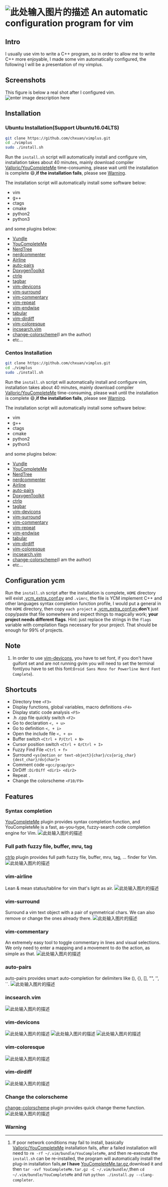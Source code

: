 ![此处输入图片的描述][1]
An automatic configuration program for vim
===============================================

Intro
-----
I usually use vim to write a C++ program, so in order to allow me to write C++ more enjoyable, I made some vim automatically configured, the following I will be a presentation of my vimplus.

Screenshots
------------
This figure is below a real shot after I configured vim.
![enter image description here](https://raw.githubusercontent.com/chxuan/vimplus/master/screenshots/main.png)

Installation
------------
### Ubuntu Installation(Support Ubuntu16.04LTS)

```bash
git clone https://github.com/chxuan/vimplus.git
cd ./vimplus
sudo ./install.sh
```

Run the `install.sh` script will automatically install and configure vim, installation takes about 40 minutes, mainly download compiler [Valloric/YouCompleteMe][2] time-consuming, please wait until the installation is complete :smile:,**if the installation fails**, please see [Warning](#Warning).

The installation script will automatically install some software below:
 - vim
 - g++ 
 - ctags 
 - cmake
 - python2
 - python3

and some plugins below:

 - [Vundle][3]
 - [YouCompleteMe][4]
 - [NerdTree][5]
 - [nerdcommenter][6]
 - [Airline][7]
 - [auto-pairs][8]
 - [DoxygenToolkit][9]
 - [ctrlp][10]
 - [tagbar][11]
 - [vim-devicons][12]
 - [vim-surround][13]
 - [vim-commentary][14]
 - [vim-repeat][15]
 - [vim-endwise][16]
 - [tabular][17]
 - [vim-dirdiff][18]
 - [vim-coloresque][19]
 - [incsearch.vim][20]
 - [change-colorscheme][21](I am the author)
 - etc...

### Centos Installation

```bash
git clone https://github.com/chxuan/vimplus.git
cd ./vimplus
sudo ./install.sh
```

Run the `install.sh` script will automatically install and configure vim, installation takes about 40 minutes, mainly download compiler [Valloric/YouCompleteMe][22] time-consuming, please wait until the installation is complete :smile:,**if the installation fails**, please see [Warning](#Warning).

The installation script will automatically install some software below:
 - vim
 - g++ 
 - ctags 
 - cmake
 - python2
 - python3

and some plugins below:

 - [Vundle][23]
 - [YouCompleteMe][24]
 - [NerdTree][25]
 - [nerdcommenter][26]
 - [Airline][27]
 - [auto-pairs][28]
 - [DoxygenToolkit][29]
 - [ctrlp][30]
 - [tagbar][31]
 - [vim-devicons][32]
 - [vim-surround][33]
 - [vim-commentary][34]
 - [vim-repeat][35]
 - [vim-endwise][36]
 - [tabular][37]
 - [vim-dirdiff][38]
 - [vim-coloresque][39]
 - [incsearch.vim][40]
 - [change-colorscheme][41](I am the author)
 - etc...

Configuration ycm
------------
Run the `install.sh` script after the installation is complete, `HOME` directory will exist [.ycm_extra_conf.py][42] and `.vimrc`, the file is YCM implement C++ and other languages syntax completion function profile, I would put a general in the `HOME` directory, then copy `each project` a [.ycm_extra_conf.py][43],**don't** just copy/paste that file somewhere and expect things to magically work; **your project needs different flags**. Hint: just replace the strings in the `flags` variable with compilation flags necessary for your project. That should be enough for 99% of projects.

Note
------------
 1. In order to use [vim-devicons][44], you have to set font, if you don't have guifont set and are not running gvim you will need to set the terminal font(you have to set this font:`Droid Sans Mono for Powerline Nerd Font Complete`).
 
Shortcuts
------------
 - Directory tree `<F3>`
 - Display functions, global variables, macro definitions `<F4>`
 - Display static code analysis `<F5>`
 - .h .cpp file quickly switch `<F2>`
 - Go to declaration `<, + u>`
 - Go to definition `<, + i>`
 - Open the include file `<, + o>`
 - Buffer switch `<Ctrl + P/Ctrl + N>`
 - Cursor position switch `<Ctrl + O/Ctrl + I>`
 - Fuzzy Find File `<Ctrl + f>`
 - Surround `<ys{motion or text-object}{char}/cs{orig_char}{dest_char}/ds{char}>`
 - Comment code `<gcc/gcap/gc>`
 - DirDiff `:DirDiff <dir1> <dir2>`
 - Repeat `.`
 - Change the colorscheme `<F10/F9>`

Features
------------
### Syntax completion

[YouCompleteMe][45] plugin provides syntax completion function, and YouCompleteMe is a fast, as-you-type, fuzzy-search code completion engine for Vim.
![此处输入图片的描述][46]

### Full path fuzzy file, buffer, mru, tag
[ctrlp][47] plugin provides full path fuzzy file, buffer, mru, tag, ... finder for Vim.
![此处输入图片的描述][48]

### vim-airline
Lean & mean status/tabline for vim that's light as air.
![此处输入图片的描述][49]

### vim-surround
Surround a vim text object with a pair of symmetrical chars. We can also remove or change the ones already there.
![此处输入图片的描述][50]

### vim-commentary
An extremely easy tool to toggle commentary in lines and visual selections. We only need to enter a mapping and a movement to do the action, as simple as that.
![此处输入图片的描述][51]

### auto-pairs
auto-pairs provides smart auto-completion for delimiters like (), {}, [], "", '', ``.
![此处输入图片的描述][52]

### incsearch.vim
![此处输入图片的描述][53]

### vim-devicons
![此处输入图片的描述][54]
![此处输入图片的描述][55]
![此处输入图片的描述][56]

### vim-coloresque
![此处输入图片的描述][57]

### vim-dirdiff
![此处输入图片的描述][58]

### Change the colorscheme
[change-colorscheme][59] plugin provides quick change theme function.
![此处输入图片的描述][60]

### <span id="Warning">**Warning**</span>
------------
 1. If poor network conditions may fail to install, basically [Valloric/YouCompleteMe][61] installation fails, after a failed installation will need to `rm -rf ~/.vim/bundle/YouCompleteMe`, and then re-execute the `install.sh` can be re-installed, the program will automatically install the plug-in installation fails,**or I have** [YouCompleteMe.tar.gz][62],download it and then `tar -xvf YouCompleteMe.tar.gz -C ~/.vim/bundle/`,then `cd ~/.vim/bundle/YouCompleteMe` and run `python ./install.py --clang-completer`.


  [1]: https://raw.githubusercontent.com/chxuan/vimplus/master/screenshots/vimplus.png
  [2]: https://github.com/Valloric/YouCompleteMe
  [3]: https://github.com/VundleVim/Vundle.vim
  [4]: https://github.com/Valloric/YouCompleteMe
  [5]: https://github.com/scrooloose/nerdtree
  [6]: https://github.com/scrooloose/nerdcommenter
  [7]: https://github.com/vim-airline/vim-airline
  [8]: https://github.com/jiangmiao/auto-pairs
  [9]: https://github.com/vim-scripts/DoxygenToolkit.vim
  [10]: https://github.com/ctrlpvim/ctrlp.vim
  [11]: https://github.com/majutsushi/tagbar
  [12]: https://github.com/ryanoasis/vim-devicons
  [13]: https://github.com/tpope/vim-surround
  [14]: https://github.com/tpope/vim-commentary
  [15]: https://github.com/tpope/vim-repeat
  [16]: https://github.com/tpope/vim-endwise
  [17]: https://github.com/godlygeek/tabular
  [18]: https://github.com/will133/vim-dirdiff
  [19]: https://github.com/gorodinskiy/vim-coloresque
  [20]: https://github.com/haya14busa/incsearch.vim
  [21]: https://github.com/chxuan/change-colorscheme
  [22]: https://github.com/Valloric/YouCompleteMe
  [23]: https://github.com/VundleVim/Vundle.vim
  [24]: https://github.com/Valloric/YouCompleteMe
  [25]: https://github.com/scrooloose/nerdtree
  [26]: https://github.com/scrooloose/nerdcommenter
  [27]: https://github.com/vim-airline/vim-airline
  [28]: https://github.com/jiangmiao/auto-pairs
  [29]: https://github.com/vim-scripts/DoxygenToolkit.vim
  [30]: https://github.com/ctrlpvim/ctrlp.vim
  [31]: https://github.com/majutsushi/tagbar
  [32]: https://github.com/ryanoasis/vim-devicons
  [33]: https://github.com/tpope/vim-surround
  [34]: https://github.com/tpope/vim-commentary
  [35]: https://github.com/tpope/vim-repeat
  [36]: https://github.com/tpope/vim-endwise
  [37]: https://github.com/godlygeek/tabular
  [38]: https://github.com/will133/vim-dirdiff
  [39]: https://github.com/gorodinskiy/vim-coloresque
  [40]: https://github.com/haya14busa/incsearch.vim
  [41]: https://github.com/chxuan/change-colorscheme
  [42]: https://github.com/chxuan/vimplus/blob/master/.ycm_extra_conf.py
  [43]: https://github.com/chxuan/vimplus/blob/master/.ycm_extra_conf.py
  [44]: https://github.com/ryanoasis/vim-devicons
  [45]: https://github.com/VundleVim/Vundle.vim
  [46]: https://camo.githubusercontent.com/1f3f922431d5363224b20e99467ff28b04e810e2/687474703a2f2f692e696d6775722e636f6d2f304f50346f6f642e676966
  [47]: https://github.com/ctrlpvim/ctrlp.vim
  [48]: https://camo.githubusercontent.com/e15ac916ab9a14dd07135cb2d985cc7333200a38/687474703a2f2f692e696d6775722e636f6d2f614f63774877742e706e67
  [49]: https://camo.githubusercontent.com/ba79534309330accd776a8d2a0712f7c4037d7f9/68747470733a2f2f662e636c6f75642e6769746875622e636f6d2f6173736574732f3330363530322f313037323632332f34346332393261302d313439352d313165332d396365362d6463616461336631633533362e676966
  [50]: https://camo.githubusercontent.com/1f02cead8bdcf894f26b0006c44068a33a7dc8e5/687474703a2f2f6a6f65646963617374726f2e636f6d2f7374617469632f70696374757265732f737572726f756e645f656e2e676966
  [51]: https://camo.githubusercontent.com/2f5cb5bc9a964b0d9e623b5b3aff0314294ac841/687474703a2f2f6a6f65646963617374726f2e636f6d2f7374617469632f70696374757265732f636f6d6d656e746172795f656e2e676966
  [52]: https://camo.githubusercontent.com/372b34413e710cdbc95c5a5c1f901baf9e77791d/687474703a2f2f6a6f65646963617374726f2e636f6d2f7374617469632f70696374757265732f736d617274696e7075745f656e2e676966
  [53]: https://raw.githubusercontent.com/haya14busa/i/master/incsearch.vim/incremental_regex_building.gif
  [54]: https://raw.githubusercontent.com/wiki/ryanoasis/vim-devicons/screenshots/v0.8.x/nerdtree-1.png
  [55]: https://raw.githubusercontent.com/wiki/ryanoasis/vim-devicons/screenshots/v0.8.x/nerdtree-2.png
  [56]: https://raw.githubusercontent.com/wiki/ryanoasis/vim-devicons/screenshots/v0.8.x/nerdtree-3.png
  [57]: https://camo.githubusercontent.com/70916a51f45b5729332803c5de303f6f1849fc50/68747470733a2f2f7261772e6769746875622e636f6d2f676f726f64696e736b69792f76696d2d636f6c6f7265737175652f6d61737465722f73637265656e2e706e67
  [58]: https://raw.githubusercontent.com/will133/vim-dirdiff/master/screenshot.png
  [59]: https://github.com/chxuan/change-colorscheme
  [60]: https://raw.githubusercontent.com/chxuan/vimplus/master/screenshots/change-colorscheme.gif
  [61]: https://github.com/Valloric/YouCompleteMe
  [62]: http://pan.baidu.com/s/1kUIa1kN
  [63]: https://github.com/Valloric/YouCompleteMe
